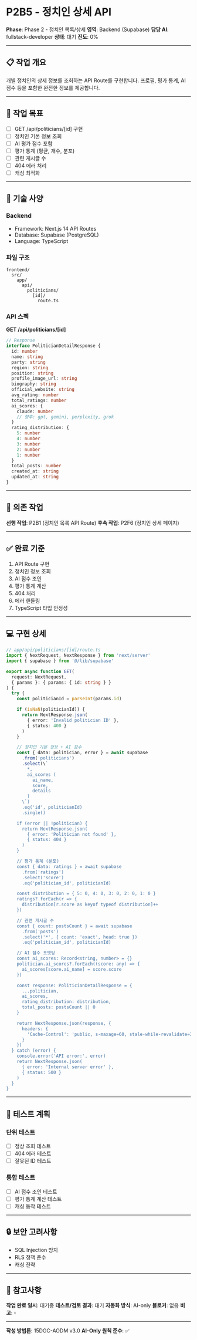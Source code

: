 # P2B5 - 정치인 상세 API

**Phase**: Phase 2 - 정치인 목록/상세
**영역**: Backend (Supabase)
**담당 AI**: fullstack-developer
**상태**: 대기
**진도**: 0%

---

## 📋 작업 개요

개별 정치인의 상세 정보를 조회하는 API Route를 구현합니다. 프로필, 평가 통계, AI 점수 등을 포함한 완전한 정보를 제공합니다.

---

## 🎯 작업 목표

- [ ] GET /api/politicians/[id] 구현
- [ ] 정치인 기본 정보 조회
- [ ] AI 평가 점수 포함
- [ ] 평가 통계 (평균, 개수, 분포)
- [ ] 관련 게시글 수
- [ ] 404 에러 처리
- [ ] 캐싱 최적화

---

## 📐 기술 사양

### Backend
- Framework: Next.js 14 API Routes
- Database: Supabase (PostgreSQL)
- Language: TypeScript

### 파일 구조
```
frontend/
  src/
    app/
      api/
        politicians/
          [id]/
            route.ts
```

### API 스펙

**GET /api/politicians/[id]**

```typescript
// Response
interface PoliticianDetailResponse {
  id: number
  name: string
  party: string
  region: string
  position: string
  profile_image_url: string
  biography: string
  official_website: string
  avg_rating: number
  total_ratings: number
  ai_scores: {
    claude: number
    // 향후: gpt, gemini, perplexity, grok
  }
  rating_distribution: {
    5: number
    4: number
    3: number
    2: number
    1: number
  }
  total_posts: number
  created_at: string
  updated_at: string
}
```

---

## 🔗 의존 작업

**선행 작업**: P2B1 (정치인 목록 API Route)
**후속 작업**: P2F6 (정치인 상세 페이지)

---

## ✅ 완료 기준

1. API Route 구현
2. 정치인 정보 조회
3. AI 점수 조인
4. 평가 통계 계산
5. 404 처리
6. 에러 핸들링
7. TypeScript 타입 안정성

---

## 💻 구현 상세

```typescript
// app/api/politicians/[id]/route.ts
import { NextRequest, NextResponse } from 'next/server'
import { supabase } from '@/lib/supabase'

export async function GET(
  request: NextRequest,
  { params }: { params: { id: string } }
) {
  try {
    const politicianId = parseInt(params.id)

    if (isNaN(politicianId)) {
      return NextResponse.json(
        { error: 'Invalid politician ID' },
        { status: 400 }
      )
    }

    // 정치인 기본 정보 + AI 점수
    const { data: politician, error } = await supabase
      .from('politicians')
      .select(\`
        *,
        ai_scores (
          ai_name,
          score,
          details
        )
      \`)
      .eq('id', politicianId)
      .single()

    if (error || !politician) {
      return NextResponse.json(
        { error: 'Politician not found' },
        { status: 404 }
      )
    }

    // 평가 통계 (분포)
    const { data: ratings } = await supabase
      .from('ratings')
      .select('score')
      .eq('politician_id', politicianId)

    const distribution = { 5: 0, 4: 0, 3: 0, 2: 0, 1: 0 }
    ratings?.forEach(r => {
      distribution[r.score as keyof typeof distribution]++
    })

    // 관련 게시글 수
    const { count: postsCount } = await supabase
      .from('posts')
      .select('*', { count: 'exact', head: true })
      .eq('politician_id', politicianId)

    // AI 점수 포맷팅
    const ai_scores: Record<string, number> = {}
    politician.ai_scores?.forEach((score: any) => {
      ai_scores[score.ai_name] = score.score
    })

    const response: PoliticianDetailResponse = {
      ...politician,
      ai_scores,
      rating_distribution: distribution,
      total_posts: postsCount || 0
    }

    return NextResponse.json(response, {
      headers: {
        'Cache-Control': 'public, s-maxage=60, stale-while-revalidate=300'
      }
    })
  } catch (error) {
    console.error('API error:', error)
    return NextResponse.json(
      { error: 'Internal server error' },
      { status: 500 }
    )
  }
}
```

---

## 📝 테스트 계획

### 단위 테스트
- [ ] 정상 조회 테스트
- [ ] 404 에러 테스트
- [ ] 잘못된 ID 테스트

### 통합 테스트
- [ ] AI 점수 조인 테스트
- [ ] 평가 통계 계산 테스트
- [ ] 캐싱 동작 테스트

---

## 🔒 보안 고려사항

- SQL Injection 방지
- RLS 정책 준수
- 캐싱 전략

---

## 📌 참고사항

**작업 완료 일시**: 대기중
**테스트/검토 결과**: 대기
**자동화 방식**: AI-only
**블로커**: 없음
**비고**: -

---

**작성 방법론**: 15DGC-AODM v3.0
**AI-Only 원칙 준수**: ✅
